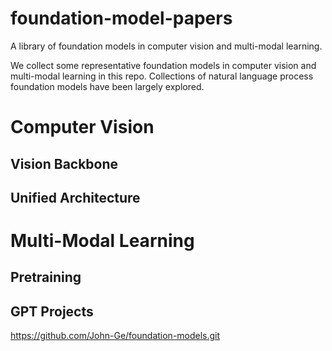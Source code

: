 # foundation-model-papers
A library of foundation models in computer vision and multi-modal learning. 

We collect some representative foundation models in computer vision and multi-modal learning in this repo. Collections of natural language process foundation models have been largely explored. 



# Computer Vision

## Vision Backbone


## Unified Architecture


# Multi-Modal Learning

## Pretraining


## GPT Projects


https://github.com/John-Ge/foundation-models.git